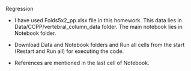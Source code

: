 Regression

- I have used Folds5x2_pp.xlsx file in this homework. This data lies in Data/CCPP/vertebral_column_data folder. The main notebook lies in Notebook folder.

- Download Data and Notebook folders and Run all cells from the start (Restart and Run all) for executing the code.

- References are mentioned in the last cell of Notebook.